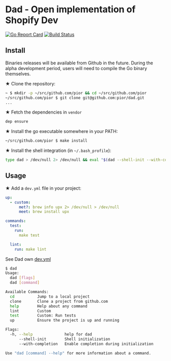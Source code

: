 # Dad - Open implementation of Shopify Dev

[![Go Report Card](https://goreportcard.com/badge/github.com/pior/dad)](https://goreportcard.com/report/github.com/pior/dad)
[![Build Status](https://travis-ci.org/pior/dad.svg?branch=master)](https://travis-ci.org/pior/dad)

## Install

Binaries releases will be available from Github in the future.
During the alpha development period, users will need to compile the Go binary
themselves.

★ Clone the repository:
```bash
~ $ mkdir -p ~/src/github.com/pior && cd ~/src/github.com/pior
~/src/github.com/pior $ git clone git@github.com:pior/dad.git
...
```

★ Fetch the dependencies in `vendor`
```bash
dep ensure
```

★ Install the go executable somewhere in your PATH:
```bash
~/src/github.com/pior $ make install
```

★ Install the shell integration (in `~/.bash_profile`):
```bash
type dad > /dev/null 2> /dev/null && eval "$(dad --shell-init --with-completion)"
```

## Usage

★ Add a `dev.yml` file in your project:
```yaml
up:
  - custom:
      met?: brew info upx 2> /dev/null > /dev/null
      meet: brew install upx

commands:
  test:
    run:
      make test

  lint:
    run: make lint
```
See Dad own [dev.yml](dev.yml)

```bash
$ dad
Usage:
  dad [flags]
  dad [command]

Available Commands:
  cd          Jump to a local project
  clone       Clone a project from github.com
  help        Help about any command
  lint        Custom
  test        Custom: Run tests
  up          Ensure the project is up and running

Flags:
  -h, --help              help for dad
      --shell-init        Shell initialization
      --with-completion   Enable completion during initialization

Use "dad [command] --help" for more information about a command.
```
